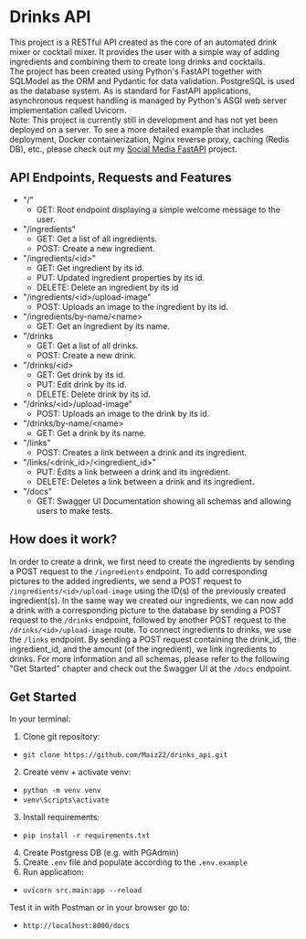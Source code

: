 # Drinks API
This project is a RESTful API created as the core of an automated drink mixer or cocktail mixer. It provides the user with a simple way of adding ingredients and combining them to create long drinks and cocktails.<br>
The project has been created using Python's FastAPI together with SQLModel as the ORM and Pydantic for data validation. PostgreSQL is used as the database system. As is standard for FastAPI applications, asynchronous request handling is managed by Python's ASGI web server implementation called Uvicorn.<br>
Note: This project is currently still in development and has not yet been deployed on a server. To see a more detailed example that includes deployment, Docker containerization, Nginx reverse proxy, caching (Redis DB), etc., please check out my [Social Media FastAPI](https://github.com/Maiz22/fastapi_post_api) project.

## API Endpoints, Requests and Features
- "/"
  -  GET: Root endpoint displaying a simple welcome message to the user.
- "/ingredients"
  -  GET: Get a list of all ingredients.
  -  POST: Create a new ingredient.
- "/ingredients/\<id\>"
  - GET: Get ingredient by its id.
  - PUT: Updated ingredient properties by its id.
  - DELETE: Delete an ingredient by its id
- "/ingredients/\<id\>/upload-image"
  - POST: Uploads an image to the ingredient by its id.
- "/ingredients/by-name/\<name\>
  - GET: Get an ingredient by its name.
- "/drinks
  - GET: Get a list of all drinks.
  - POST: Create a new drink. 
- "/drinks/\<id\>
  - GET: Get drink by its id.
  - PUT: Edit drink by its id.
  - DELETE: Delete drink by its id.
- "/drinks/\<id\>/upload-image"
  - POST: Uploads an image to the drink by its id.
- "/drinks/by-name/\<name\>
  - GET: Get a drink by its name.
- "/links"
  - POST: Creates a link between a drink and its ingredient.
- "/links/\<drink_id\>/\<ingredient_id\>"
  - PUT: Edits a link between a drink and its ingredient.
  - DELETE: Deletes a link between a drink and its ingredient.
- "/docs"
  - GET: Swagger UI Documentation showing all schemas and allowing users to make tests.

## How does it work?
In order to create a drink, we first need to create the ingredients by sending a POST request to the `/ingredients` endpoint. To add corresponding pictures to the added ingredients, we send a POST request to `/ingredients/<id>/upload-image` using the ID(s) of the previously created ingredient(s).
In the same way we created our ingredients, we can now add a drink with a corresponding picture to the database by sending a POST request to the `/drinks` endpoint, followed by another POST request to the `/drinks/<id>/upload-image` route.
To connect ingredients to drinks, we use the `/links` endpoint. By sending a POST request containing the drink_id, the ingredient_id, and the amount (of the ingredient), we link ingredients to drinks.
For more information and all schemas, please refer to the following "Get Started" chapter and check out the Swagger UI at the `/docs` endpoint.

## Get Started
In your terminal:
1. Clone git repository:
- `git clone https://github.com/Maiz22/drinks_api.git`
2. Create venv + activate venv:
- `python -m venv venv`
- `venv\Scripts\activate`
3. Install requirements:
- `pip install -r requirements.txt`
4. Create Postgress DB (e.g. with PGAdmin)
5. Create `.env` file and populate according to the `.env.example`
6. Run application:
- `uvicorn src.main:app --reload`

Test it in with Postman or in your browser go to:
- `http://localhost:8000/docs`

